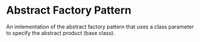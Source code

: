 Abstract Factory Pattern
========================

An imlementation of the abstract factory pattern that uses a class
parameter to specify the abstract product (base class).